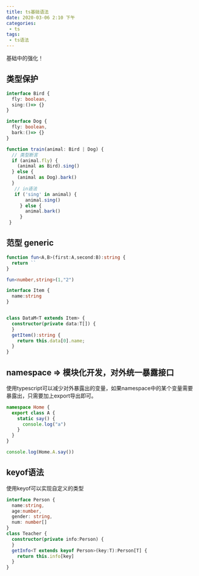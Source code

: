 ```yaml
---
title: ts基础语法
date: 2020-03-06 2:10 下午
categories: 
 - ts
tags: 
 - ts语法
---
```

基础中的强化！
<!-- more -->

## 类型保护

```typescript
interface Bird {
  fly: boolean,
  sing:()=> {}
}

interface Dog {
  fly: boolean,
  bark:()=> {}
}

function train(animal: Bird | Dog) {
  // 类型断言
  if (animal.fly) {
    (animal as Bird).sing()
  } else {
    (animal as Dog).bark()
  }
   // in语法
   if ('sing' in animal) {
       animal.sing()
     } else {
       animal.bark()
     }
 }


```

## 范型 generic

```typescript
function fun<A,B>(first:A,second:B):string {
  return ``
}

fun<number,string>(1,"2")

interface Item {
  name:string
}


class DataM<T extends Item> {
  constructor(private data:T[]) {
  }
  getItem():string {
    return this.data[0].name;
  }
}
```

## namespace => 模块化开发，对外统一暴露接口

使用typescript可以减少对外暴露出的变量，如果namespace中的某个变量需要暴露出，只需要加上export导出即可。

```typescript
namespace Home {
  export class A {
    static say() {
      console.log("a")
    }
  }
}

console.log(Home.A.say())
```
## keyof语法
使用keyof可以实现自定义的类型
```typescript
interface Person {
  name:string,
  age:number,
  gender: string,
  num: number[]
}
class Teacher {
  constructor(private info:Person) {
  }
  getInfo<T extends keyof Person>(key:T):Person[T] {
    return this.info[key]
  }
}
```


